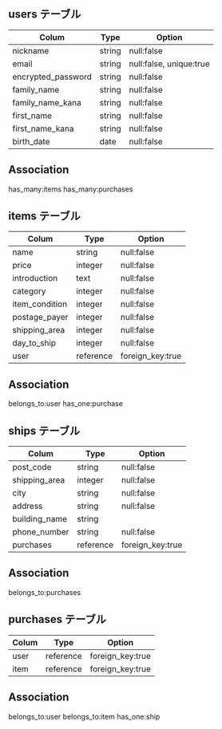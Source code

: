 ## users テーブル

|  Colum             |  Type    |  Option                 |
| ------------------ | -------- | ----------------------- |
| nickname           | string   | null:false              |
| email              | string   | null:false, unique:true |
| encrypted_password | string   | null:false              |
| family_name        | string   | null:false              |
| family_name_kana   | string   | null:false              |
| first_name         | string   | null:false              |
| first_name_kana    | string   | null:false              |
| birth_date         | date     | null:false              |

## Association

has_many:items
has_many:purchases

## items テーブル

| Colum          | Type      | Option           |
| -------------- | --------- | ---------------- |
| name           | string    | null:false       |
| price          | integer   | null:false       |
| introduction   | text      | null:false       |
| category       | integer   | null:false       |
| item_condition | integer   | null:false       |
| postage_payer  | integer   | null:false       |
| shipping_area  | integer   | null:false       |
| day_to_ship    | integer   | null:false       |
| user           | reference | foreign_key:true |

## Association

belongs_to:user
has_one:purchase

## ships テーブル

| Colum           | Type      | Option           |
| ---------------- | --------- | ---------------- |
| post_code        | string    | null:false       |
| shipping_area    | integer   | null:false       |
| city             | string    | null:false       |
| address          | string    | null:false       |
| building_name    | string    |                  |
| phone_number     | string    | null:false       |
| purchases        | reference | foreign_key:true |

## Association

belongs_to:purchases

## purchases テーブル

| Colum | Type      | Option           |
| ----- | --------- | ---------------- |
| user  | reference | foreign_key:true |
| item  | reference | foreign_key:true |

## Association

belongs_to:user
belongs_to:item
has_one:ship
